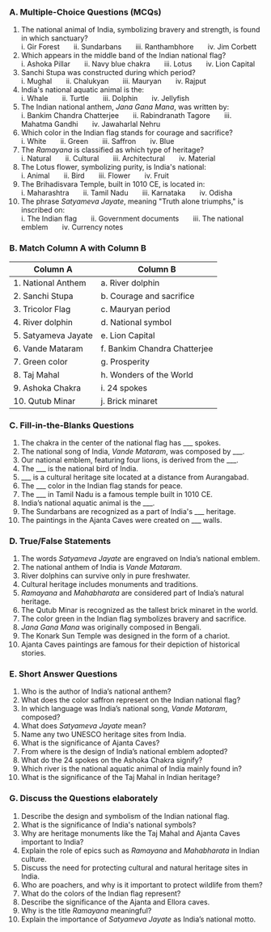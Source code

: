### **A. Multiple-Choice Questions (MCQs)**

1. The national animal of India, symbolizing bravery and strength, is found in which sanctuary?  
   i. Gir Forest  ii. Sundarbans  iii. Ranthambhore  iv. Jim Corbett  
2. Which appears in the middle band of the Indian national flag?  
   i. Ashoka Pillar  ii. Navy blue chakra  iii. Lotus  iv. Lion Capital  
3. Sanchi Stupa was constructed during which period?  
   i. Mughal  ii. Chalukyan  iii. Mauryan  iv. Rajput  
4. India's national aquatic animal is the:  
   i. Whale  ii. Turtle  iii. Dolphin  iv. Jellyfish  
5. The Indian national anthem, *Jana Gana Mana*, was written by:  
   i. Bankim Chandra Chatterjee  ii. Rabindranath Tagore  iii. Mahatma Gandhi  iv. Jawaharlal Nehru  
6. Which color in the Indian flag stands for courage and sacrifice?  
   i. White  ii. Green  iii. Saffron  iv. Blue  
7. The *Ramayana* is classified as which type of heritage?  
   i. Natural  ii. Cultural  iii. Architectural  iv. Material  
8. The Lotus flower, symbolizing purity, is India's national:  
   i. Animal  ii. Bird  iii. Flower  iv. Fruit  
9. The Brihadisvara Temple, built in 1010 CE, is located in:  
   i. Maharashtra  ii. Tamil Nadu  iii. Karnataka  iv. Odisha  
10. The phrase *Satyameva Jayate*, meaning "Truth alone triumphs," is inscribed on:  
    i. The Indian flag  ii. Government documents  iii. The national emblem  iv. Currency notes  

### **B. Match Column A with Column B**


| Column A                    | Column B                        |
|-----------------------------|---------------------------------|
| 1. National Anthem          | a. River dolphin               |
| 2. Sanchi Stupa             | b. Courage and sacrifice       |
| 3. Tricolor Flag            | c. Mauryan period              |
| 4. River dolphin            | d. National symbol             |
| 5. Satyameva Jayate         | e. Lion Capital                |
| 6. Vande Mataram            | f. Bankim Chandra Chatterjee   |
| 7. Green color              | g. Prosperity                  |
| 8. Taj Mahal                | h. Wonders of the World        |
| 9. Ashoka Chakra            | i. 24 spokes                   |
| 10. Qutub Minar             | j. Brick minaret               |

### **C. Fill-in-the-Blanks Questions**

1. The chakra in the center of the national flag has ___ spokes.
2. The national song of India, *Vande Mataram*, was composed by ___.
3. Our national emblem, featuring four lions, is derived from the ___.
4. The ___ is the national bird of India.
5. ___ is a cultural heritage site located at a distance from Aurangabad.
6. The ___ color in the Indian flag stands for peace.
7. The ___ in Tamil Nadu is a famous temple built in 1010 CE.
8. India’s national aquatic animal is the ___.
9. The Sundarbans are recognized as a part of India's ___ heritage.
10. The paintings in the Ajanta Caves were created on ___ walls.

### **D. True/False Statements**

1. The words *Satyameva Jayate* are engraved on India’s national emblem.  
2. The national anthem of India is *Vande Mataram*.  
3. River dolphins can survive only in pure freshwater.  
4. Cultural heritage includes monuments and traditions.  
5. *Ramayana* and *Mahabharata* are considered part of India’s natural heritage.  
6. The Qutub Minar is recognized as the tallest brick minaret in the world.  
7. The color green in the Indian flag symbolizes bravery and sacrifice.  
8. *Jana Gana Mana* was originally composed in Bengali.  
9. The Konark Sun Temple was designed in the form of a chariot.  
10. Ajanta Caves paintings are famous for their depiction of historical stories.  

### **E. Short Answer Questions**

1. Who is the author of India’s national anthem?
2. What does the color saffron represent on the Indian national flag?
3. In which language was India’s national song, *Vande Mataram*, composed?
4. What does *Satyameva Jayate* mean?
5. Name any two UNESCO heritage sites from India.
6. What is the significance of Ajanta Caves?
7. From where is the design of India’s national emblem adopted?
8. What do the 24 spokes on the Ashoka Chakra signify?
9. Which river is the national aquatic animal of India mainly found in?
10. What is the significance of the Taj Mahal in Indian heritage?

### **G. Discuss the Questions elaborately**

1. Describe the design and symbolism of the Indian national flag.
2. What is the significance of India's national symbols?
3. Why are heritage monuments like the Taj Mahal and Ajanta Caves important to India?
4. Explain the role of epics such as *Ramayana* and *Mahabharata* in Indian culture.
5. Discuss the need for protecting cultural and natural heritage sites in India.
6. Who are poachers, and why is it important to protect wildlife from them?
7. What do the colors of the Indian flag represent?
8. Describe the significance of the Ajanta and Ellora caves.
9. Why is the title *Ramayana* meaningful?
10. Explain the importance of *Satyameva Jayate* as India’s national motto.
